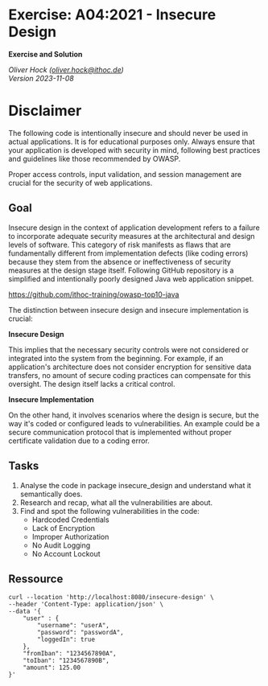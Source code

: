 # Exercise: A04:2021 - Insecure Design

**Exercise and Solution**

*Oliver Hock (oliver.hock@ithoc.de)*\
*Version 2023-11-08*

# Disclaimer
The following code is intentionally insecure and should never be used in actual applications. It is for 
educational purposes only.
Always ensure that your application is developed with security in mind, following best practices and 
guidelines like those recommended by OWASP.

Proper access controls, input validation, and session management are crucial for the security of web 
applications.

## Goal
Insecure design in the context of application development refers to a failure to incorporate adequate security 
measures at the architectural and design levels of software.
This category of risk manifests as flaws that are fundamentally different from implementation defects 
(like coding errors) because they stem from the absence or ineffectiveness of security measures at the design 
stage itself.
Following GitHub repository is a simplified and intentionally poorly designed Java web application snippet.

https://github.com/ithoc-training/owasp-top10-java

The distinction between insecure design and insecure implementation is crucial:

**Insecure Design**

This implies that the necessary security controls were not considered or integrated into the system from the beginning.
For example, if an application's architecture does not consider encryption for sensitive data transfers, no amount of 
secure coding practices can compensate for this oversight. The design itself lacks a critical control.

**Insecure Implementation**

On the other hand, it involves scenarios where the design is secure, but the way it's coded or configured leads to 
vulnerabilities.
An example could be a secure communication protocol that is implemented without proper certificate validation due to 
a coding error.

## Tasks
1. Analyse the code in package insecure_design and understand what it semantically does.
2. Research and recap, what all the vulnerabilities are about.
3. Find and spot the following vulnerabilities in the code:
   - Hardcoded Credentials
   - Lack of Encryption
   - Improper Authorization
   - No Audit Logging
   - No Account Lockout

## Ressource
```shell
curl --location 'http://localhost:8080/insecure-design' \
--header 'Content-Type: application/json' \
--data '{
    "user" : {
        "username": "userA",
        "password": "passwordA",
        "loggedIn": true
    },
    "fromIban": "1234567890A",
    "toIban": "1234567890B",
    "amount": 125.00
}'
```
